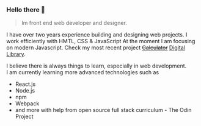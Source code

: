### Hello there 👋

> Im front end web developer and designer.

I have over two years experience building and designing web projects. I work efficiently with HMTL, CSS & JavaScript At the moment I am focusing on modern Javascript. Check my most recent project [~~Calculator~~](https://github.com/karolisdavli/calculator) [Digital Library](https://github.com/karolisdavli/library).

I believe there is always things to learn, especially in web development.  
I am currently learning more advanced technologies such as  
- React.js  
- Node.js  
- npm  
- Webpack 
- and more with help from open source full stack curriculum - The Odin Project
